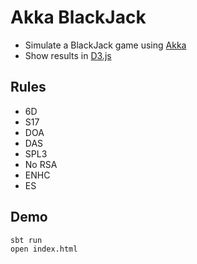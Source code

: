 # Akka BlackJack

* Simulate a BlackJack game using [Akka](https://akka.io)
* Show results in [D3.js](https://d3js.org)


## Rules

* 6D
* S17
* DOA
* DAS
* SPL3
* No RSA
* ENHC
* ES


## Demo

    sbt run
    open index.html

